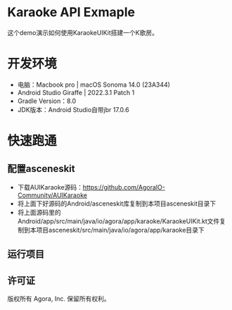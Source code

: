 # Karaoke API Exmaple

这个demo演示如何使用KaraokeUIKit搭建一个K歌房。

# 开发环境
- 电脑：Macbook pro | macOS Sonoma 14.0 (23A344)
- Android Studio Giraffe | 2022.3.1 Patch 1
- Gradle Version：8.0
- JDK版本：Android Studio自带jbr 17.0.6

# 快速跑通
## 配置asceneskit
- 下载AUIKaraoke源码：https://github.com/AgoraIO-Community/AUIKaraoke
- 将上面下好源码的Android/asceneskit库复制到本项目asceneskit目录下
- 将上面源码里的Android/app/src/main/java/io/agora/app/karaoke/KaraokeUIKit.kt文件复制到本项目asceneskit/src/main/java/io/agora/app/karaoke目录下

## 运行项目

## 许可证
版权所有 Agora, Inc. 保留所有权利。